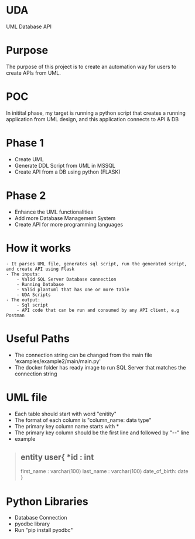 # UDA
UML Database API

# Purpose
The purpose of this project is to create an automation way for users to create APIs from UML.

# POC
In initital phase, my target is running a python script that creates a running application from UML design, and this application connects to API & DB

# Phase 1
- Create UML
- Generate DDL Script from UML in MSSQL
- Create API from a DB using python (FLASK)

 # Phase 2
 - Enhance the UML functionalities
 - Add more Database Management System
 - Create API for more programming languages 

 # How it works
    - It parses UML file, generates sql script, run the generated script, and create API using Flask
    - The inputs:
        - Valid SQL Server Database connection
        - Running Database
        - Valid plantuml that has one or more table
        - UDA Scripts
    - The output:
        - Sql script
        - API code that can be run and consumed by any API client, e.g Postman

# Useful Paths
- The connection string can be changed from the main file 'examples/example2/main/main.py'
- The docker folder has ready image to run SQL Server that matches the connection string

# UML file

- Each table should start with word "enitity"
- The format of each column is "column_name: data type"
- The primary key column name starts with *
- The primary key column should be the first line and followed by "--" line
- example
> entity user{
>  *id : int
>  --
>  first_name :   varchar(100)
>  last_name :    varchar(100)
>  date_of_birth: date
>}

# Python Libraries

- Database Connection
- pyodbc library
- Run "pip install pyodbc"

